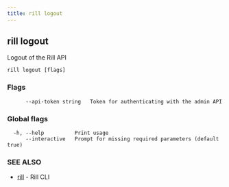 ```yaml
---
title: rill logout
---
```

## rill logout

Logout of the Rill API

```
rill logout [flags]
```

### Flags

```
      --api-token string   Token for authenticating with the admin API
```

### Global flags

```
  -h, --help          Print usage
      --interactive   Prompt for missing required parameters (default true)
```

### SEE ALSO

* [rill](cli.md)	 - Rill CLI

